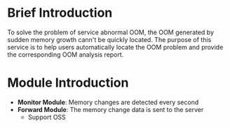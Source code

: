 # Brief Introduction

To solve the problem of service abnormal OOM, the OOM generated by sudden memory growth cann't be quickly located.
The purpose of this service is to help users automatically locate the OOM problem and provide the corresponding OOM analysis report.

# Module Introduction
- **Monitor Module**: Memory changes are detected every second
- **Forward Module**: The memory change data is sent to the server
  - Support OSS
